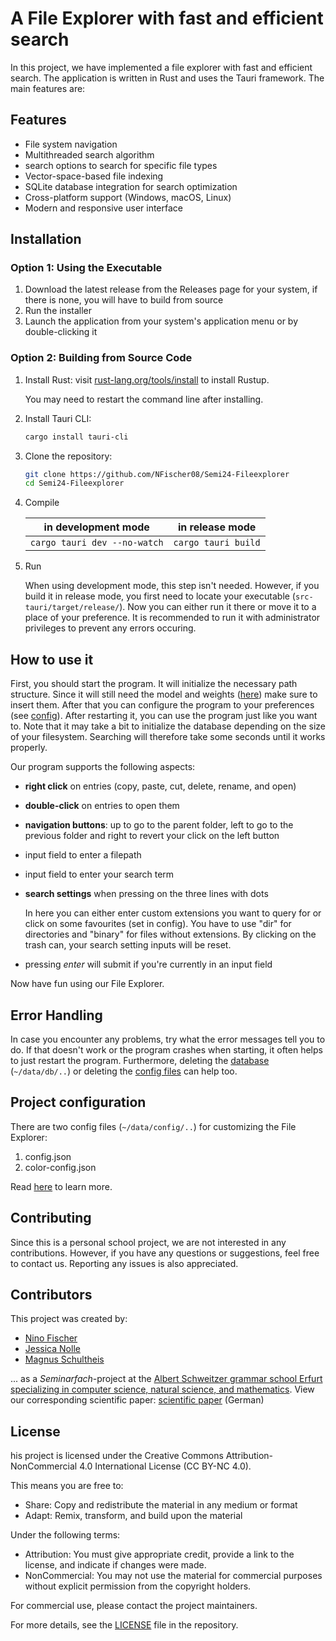 # A File Explorer with fast and efficient search

In this project, we have implemented a file explorer with fast and efficient search. The application is written in Rust and uses the Tauri framework. The main features are:

## Features

- File system navigation
- Multithreaded search algorithm
- search options to search for specific file types
- Vector-space-based file indexing
- SQLite database integration for search optimization
- Cross-platform support (Windows, macOS, Linux)
- Modern and responsive user interface

## Installation
### Option 1: Using the Executable

1. Download the latest release from the Releases page for your system, if there is none, you will have to build from source
2. Run the installer
3. Launch the application from your system's application menu or by double-clicking it

### Option 2: Building from Source Code

1. Install Rust:
   visit [rust-lang.org/tools/install](https://www.rust-lang.org/tools/install) to install Rustup.
    
    You may need to restart the command line after installing.

2. Install Tauri CLI:
   ```bash
   cargo install tauri-cli
   ```

3. Clone the repository:
   ```bash
   git clone https://github.com/NFischer08/Semi24-Fileexplorer
   cd Semi24-Fileexplorer
   ```
   
4. Compile

   |        in development mode         |      in release mode      |
   |:----------------------------------:|:-------------------------:|
   | ``` cargo tauri dev --no-watch ``` | ``` cargo tauri build ``` |

5. Run

    When using development mode, this step isn't needed. 
However, if you build it in release mode, you first need to locate your executable (`src-tauri/target/release/`).
Now you can either run it there or move it to a place of your preference.
It is recommended to run it with administrator privileges to prevent any errors occuring.


## How to use it
First, you should start the program. 
It will initialize the necessary path structure.
Since it will still need the model and weights ([here](src-tauri/data/model)) make sure to insert them.
After that you can configure the program to your preferences (see [config](CONFIG.md)).
After restarting it, you can use the program just like you want to.
Note that it may take a bit to initialize the database depending on the size of your filesystem.
Searching will therefore take some seconds until it works properly.

Our program supports the following aspects:

- **right click** on entries (copy, paste, cut, delete, rename, and open)
- **double-click** on entries to open them
- **navigation buttons**: up to go to the parent folder, left to go to the previous folder and right to revert your click on the left button
- input field to enter a filepath
- input field to enter your search term
- **search settings** when pressing on the three lines with dots

   In here you can either enter custom extensions you want to query for or click on some favourites (set in config).
   You have to use "dir" for directories and "binary" for files without extensions.
   By clicking on the trash can, your search setting inputs will be reset.
- pressing _enter_ will submit if you're currently in an input field

Now have fun using our File Explorer.

## Error Handling
In case you encounter any problems, try what the error messages tell you to do.
If that doesn't work or the program crashes when starting, it often helps to just restart the program.
Furthermore, deleting the [database](src-tauri/data/db) (`~/data/db/..`) or deleting the [config files](src-tauri/data/config) can help too.

## Project configuration
There are two config files (`~/data/config/..`) for customizing the File Explorer:
1. config.json
2. color-config.json

Read [here](CONFIG.md) to learn more.

## Contributing

Since this is a personal school project, we are not interested in any contributions.
However, if you have any questions or suggestions, feel free to contact us.
Reporting any issues is also appreciated.

## Contributors
This project was created by:
- [Nino Fischer](https://github.com/NFischer08)
- [Jessica Nolle](https://github.com/Haloooo212)
- [Magnus Schultheis](https://github.com/magnus-52)

... as a _Seminarfach_-project at the [Albert Schweitzer grammar school Erfurt specializing in computer science, natural science, and mathematics](https://web.asgspez.de/).
View our corresponding scientific paper: [scientific paper](Seminarfacharbeit.pdf) (German)

## License

his project is licensed under the Creative Commons Attribution-NonCommercial 4.0 International License (CC BY-NC 4.0).

This means you are free to:
- Share: Copy and redistribute the material in any medium or format
- Adapt: Remix, transform, and build upon the material

Under the following terms:
- Attribution: You must give appropriate credit, provide a link to the license, and indicate if changes were made.
- NonCommercial: You may not use the material for commercial purposes without explicit permission from the copyright holders.

For commercial use, please contact the project maintainers.

For more details, see the [LICENSE](LICENSE) file in the repository.

